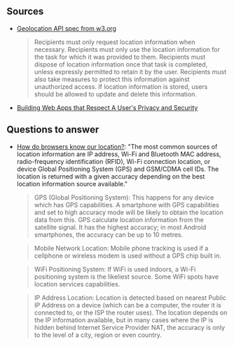## Sources

- [Geolocation API spec from w3.org](https://www.w3.org/TR/geolocation-API/#privacy_for_recipients)
  > Recipients must only request location information when necessary. Recipients must only use the location information for the task for which it was provided to them. Recipients must dispose of location information once that task is completed, unless expressly permitted to retain it by the user. Recipients must also take measures to protect this information against unauthorized access. If location information is stored, users should be allowed to update and delete this information.

- [Building Web Apps that Respect A User's Privacy and Security](https://github.com/ascott1/ethical-web-dev/tree/master/web-apps-privacy-security)

## Questions to answer
- [How do browsers know our location?](https://en.wikipedia.org/wiki/W3C_Geolocation_API): "The most common sources of location information are IP address, Wi-Fi and Bluetooth MAC address, radio-frequency identification (RFID), Wi-Fi connection location, or device Global Positioning System (GPS) and GSM/CDMA cell IDs. The location is returned with a given accuracy depending on the best location information source available."
  > GPS (Global Positioning System): This happens for any device which has GPS capabilities. A smartphone with GPS capabilities and set to high accuracy mode will be likely to obtain the location data from this. GPS calculate location information from the satellite signal. It has the highest accuracy; in most Android smartphones, the accuracy can be up to 10 metres.
  
  > Mobile Network Location: Mobile phone tracking is used if a cellphone or wireless modem is used without a GPS chip built in.
  
  > WiFi Positioning System: If WiFi is used indoors, a Wi-Fi positioning system is the likeliest source. Some WiFi spots have location services capabilities.
  
  > IP Address Location: Location is detected based on nearest Public IP Address on a device (which can be a computer, the router it is connected to, or the ISP the router uses). The location depends on the IP information available, but in many cases where the IP is hidden behind Internet Service Provider NAT, the accuracy is only to the level of a city, region or even country.
